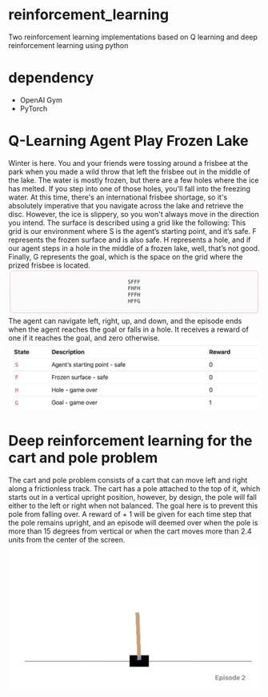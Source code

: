 # reinforcement_learning
Two reinforcement learning implementations based on Q learning and deep reinforcement learning using python

# dependency
- OpenAI Gym 
- PyTorch
# Q-Learning Agent Play Frozen Lake
Winter is here. You and your friends were tossing around a frisbee at the park when you made a wild throw that left the frisbee out in the middle of the lake. The water is mostly frozen, but there are a few holes where the ice has melted. If you step into one of those holes, you'll fall into the freezing water. At this time, there's an international frisbee shortage, so it's absolutely imperative that you navigate across the lake and retrieve the disc. However, the ice is slippery, so you won't always move in the direction you intend. The surface is described using a grid like the following:
This grid is our environment where S is the agent’s starting point, and it’s safe. F represents the frozen surface and is also safe. H represents a hole, and if our agent steps in a hole in the middle of a frozen lake, well, that’s not good. Finally, G represents the goal, which is the space on the grid where the prized frisbee is located.
![game1](https://github.com/HAOLI-TUKL/reinforcement_learning/blob/master/images/game1.png)
The agent can navigate left, right, up, and down, and the episode ends when the agent reaches the goal or falls in a hole. It receives a reward of one if it reaches the goal, and zero otherwise.
![game2](https://github.com/HAOLI-TUKL/reinforcement_learning/blob/master/images/game2.png)

# Deep reinforcement learning for the cart and pole problem
The cart and pole problem consists of a cart that can move left and right along a frictionless track. The cart has a pole attached to the top of it, which starts out in a vertical upright position, however, by design, the pole will fall either to the left or right when not balanced. The goal here is to prevent this pole from falling over. A reward of 
+
1
 will be given for each time step that the pole remains upright, and an episode will deemed over when the pole is more than 
15
 degrees from vertical or when the cart moves more than 
2.4
 units from the center of the screen.
![cartport1](https://github.com/HAOLI-TUKL/reinforcement_learning/blob/master/images/cartpole1.png)

